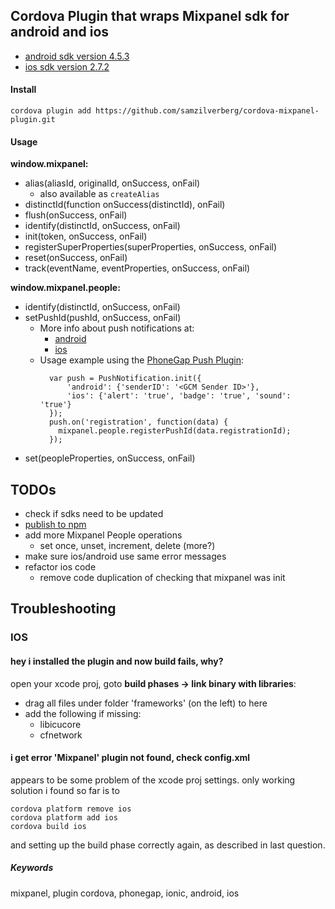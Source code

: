 
## Cordova Plugin that wraps Mixpanel sdk for android and ios

- [android sdk version 4.5.3](https://github.com/mixpanel/mixpanel-android/tree/v4.5.3)
- [ios sdk version 2.7.2](https://github.com/mixpanel/mixpanel-iphone/tree/v2.7.2)

#### Install

```
cordova plugin add https://github.com/samzilverberg/cordova-mixpanel-plugin.git
```

#### Usage

**window.mixpanel:**

- alias(aliasId, originalId, onSuccess, onFail)
  - also available as ```createAlias```
- distinctId(function onSuccess(distinctId), onFail)
- flush(onSuccess, onFail)
- identify(distinctId, onSuccess, onFail)
- init(token, onSuccess, onFail)
- registerSuperProperties(superProperties, onSuccess, onFail)
- reset(onSuccess, onFail)
- track(eventName, eventProperties, onSuccess, onFail)

**window.mixpanel.people:**

- identify(distinctId, onSuccess, onFail)
- setPushId(pushId, onSuccess, onFail)
  - More info about push notifications at:
    - [android](https://mixpanel.com/site_media/doctyl/uploads/Android-spec/com/mixpanel/android/mpmetrics/MixpanelAPI.People.html#initPushHandling(java.lang.String))
    - [ios](https://mixpanel.com/help/reference/ios-push-notifications)
  - Usage example using the [PhoneGap Push Plugin](https://github.com/phonegap/phonegap-plugin-push):
    ```
      var push = PushNotification.init({
          'android': {'senderID': '<GCM Sender ID>'},
          'ios': {'alert': 'true', 'badge': 'true', 'sound': 'true'}
      });
      push.on('registration', function(data) {
        mixpanel.people.registerPushId(data.registrationId);
      });
    ```
- set(peopleProperties, onSuccess, onFail)


## TODOs

- check if sdks need to be updated
- [publish to npm](https://cordova.apache.org/announcements/2015/04/21/plugins-release-and-move-to-npm.html)
- add more Mixpanel People operations
  - set once, unset, increment, delete (more?)
- make sure ios/android use same error messages
- refactor ios code
  - remove code duplication of checking that mixpanel was init



## Troubleshooting

### IOS

#### hey i installed the plugin and now build fails, why?

open your xcode proj, goto **build phases -> link binary with libraries**:
  - drag all files under folder 'frameworks' (on the left) to here
  - add the following if missing:
      - libicucore
      - cfnetwork

#### i get error 'Mixpanel' plugin not found, check config.xml

appears to be some problem of the xcode proj settings.
only working solution i found so far is to
```
cordova platform remove ios
cordova platform add ios
cordova build ios
```
and setting up the build phase correctly again, as described in last question.



##### Keywords
mixpanel, plugin cordova, phonegap, ionic, android, ios
